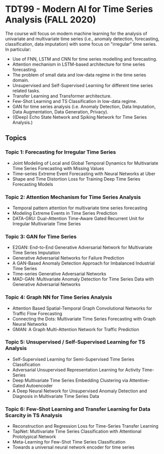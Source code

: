 # TDT99 - Modern AI for Time Series Analysis (FALL 2020)

The course will focus on modern machine learning for the analysis of univariate and multivariate time series (i.e., anomaly detection, forecasting, classification, data imputation) with some focus on "irregular" time series. In particular:

- Use of FNN, LSTM and CNN for time series modelling and forecasting.
- Attention mechanism in LSTM-based architecture for time series forecasting.
- The problem of small data and low-data regime in the time series domain.
- Unsupervised and Self-Supervised Learning for different time series related tasks.
- Transfer Learning and Transformer architecture.
- Few-Shot Learning and TS Classification in low-data regime.
- GAN for time series analysis (i.e. Anomaly Detection, Data Imputation, Data Augmentation, Data Generation, Privacy).
- ((Deep) Echo State Network and Spiking Network for Time Series Analysis.)

## Topics

### Topic 1: Forecasting for Irregular Time Series
- Joint Modeling of Local and Global Temporal Dynamics for Multivariate Time Series Forecasting with Missing Values
- Time-series Extreme Event Forecasting with Neural Networks at Uber
- Shape and Time Distortion Loss for Training Deep Time Series Forecasting Models

### Topic 2: Attention Mechanism for Time Series Analysis
- Temporal pattern attention for multivariate time series forecasting
- Modeling Extreme Events in Time Series Prediction
- DATA-GRU: Dual-Attention Time-Aware Gated Recurrent Unit for Irregular Multivariate Time Series

### Topic 3: GAN for Time Series
- E2GAN: End-to-End Generative Adversarial Network for Multivariate Time Series Imputation
- Generative Adversarial Networks for Failure Prediction
- A GAN-Based Anomaly Detection Approach for Imbalanced Industrial Time Series
- Time-series Generative Adversarial Networks
- MAD-GAN: Multivariate Anomaly Detection for Time Series Data with Generative Adversarial Networks

### Topic 4: Graph NN for Time Series Analysis
- Attention Based Spatial-Temporal Graph Convolutional Networks for Traffic Flow Forecasting
- Connecting the Dots: Multivariate Time Series Forecasting with Graph Neural Networks
- GMAN: A Graph Multi-Attention Network for Traffic Prediction

### Topic 5: Unsupervised / Self-Supervised Learning for TS Analysis
- Self-Supervised Learning for Semi-Supervised Time Series Classification
- Adversarial Unsupervised Representation Learning for Activity Time-Series
- Deep Multivariate Time Series Embedding Clustering via Attentive-Gated Autoencoder
- A Deep Neural Network for Unsupervised Anomaly Detection and Diagnosis in Multivariate Time Series Data

### Topic 6: Few-Shot Learning and Transfer Learning for Data Scarcity in TS Analysis
- Reconstruction and Regression Loss for Time-Series Transfer Learning
- TapNet: Multivariate Time Series Classification with Attentional Prototypical Network
- Meta-Learning for Few-Shot Time Series Classification
- Towards a universal neural network encoder for time series


